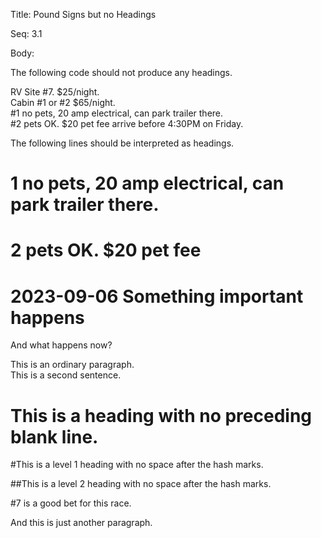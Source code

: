 Title:  Pound Signs but no Headings

Seq:    3.1

Body:

The following code should not produce any headings. 

RV Site #7. $25/night.  
Cabin #1 or #2 $65/night.  
#1 no pets, 20 amp electrical, can park trailer there.   
#2 pets OK.  $20 pet fee
arrive before 4:30PM on Friday.

The following lines should be interpreted as headings. 

# 1 no pets, 20 amp electrical, can park trailer there.   
# 2 pets OK.  $20 pet fee
# 2023-09-06 Something important happens

And what happens now?

This is an ordinary paragraph.  
This is a second sentence. 
# This is a heading with no preceding blank line. 

#This is a level 1 heading with no space after the hash marks. 

##This is a level 2 heading with no space after the hash marks. 

#7 is a good bet for this race. 

And this is just another paragraph.
